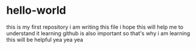# hello-world
this is my first repository
i am writing this file
i hope this will help me to understand it
learning github is also important
so that's why i am learning 
this will be helpful
yea yea yea
